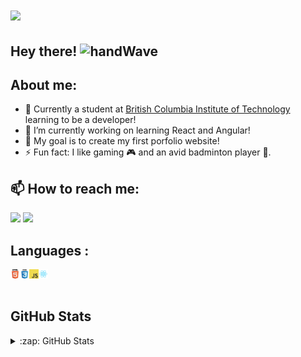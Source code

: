 # ![](https://i.imgur.com/64mGu9T.jpg)

## Hey there! <img src= "https://i.imgur.com/NW7bdvZ.gif" alt= "handWave" width="30px" height= "30px" />

## About me:

-   🌱 Currently a student at [British Columbia Institute of Technology](https://www.bcit.ca/study/programs/699ccertt) learning to be a developer!
-   🔭 I’m currently working on learning React and Angular!
-   🥅 My goal is to create my first porfolio website!
-   ⚡ Fun fact: I like gaming :video_game: and an avid badminton player 🏸.
    <br />

## 📫 How to reach me:

[<img src="https://img.icons8.com/color/48/000000/linkedin.png" width="3.5%"/>](https://www.linkedin.com/in/kalvin-tang-b85037ba/)
<a href="mailto:kalvintang89@gmail.com"> <img src="https://img.icons8.com/fluent/48/000000/gmail.png" width="3.5%"/> </a>

## Languages :

<img align="left" alt="HTML5" width="3%" src="https://raw.githubusercontent.com/github/explore/80688e429a7d4ef2fca1e82350fe8e3517d3494d/topics/html/html.png" />
<img align="left" alt="CSS3" width="3%" src="https://raw.githubusercontent.com/github/explore/80688e429a7d4ef2fca1e82350fe8e3517d3494d/topics/css/css.png" />
<img align="left" alt="JavaScript" width="3%" src="https://raw.githubusercontent.com/github/explore/80688e429a7d4ef2fca1e82350fe8e3517d3494d/topics/javascript/javascript.png" />
<img align="left" alt="React" width="3%" src="https://raw.githubusercontent.com/github/explore/80688e429a7d4ef2fca1e82350fe8e3517d3494d/topics/react/react.png" />

<br/>
<br/>

## GitHub Stats

<details>
  <summary>:zap: GitHub Stats</summary>

  <img align="left" alt="kalTang's GitHub Stats" src="https://github-readme-stats.kaltang.vercel.app//api?username=KalTang&show_icons=true&hide_border=true" />

#### If you like coffee, here's a coffee parrot!

<br/>

[<img src="https://cultofthepartyparrot.com/parrots/coffeeparrot.gif" width= "30px" height="30px"/>](https://cultofthepartyparrot.com/)

</details>

<br/>

<!--
**KalTang/KalTang** is a ✨ _special_ ✨ repository because its `README.md` (this file) appears on your GitHub profile. -->

